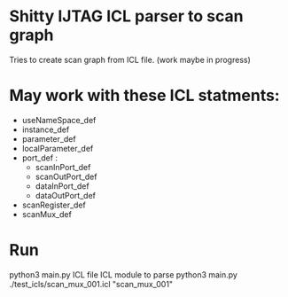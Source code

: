 # Shitty IJTAG ICL parser to scan graph

Tries to create scan graph from ICL file.
(work maybe in progress)

# May work with these ICL statments:
- useNameSpace_def
- instance_def
- parameter_def
- localParameter_def
- port_def :
  - scanInPort_def
  - scanOutPort_def
  - dataInPort_def
  - dataOutPort_def
- scanRegister_def
- scanMux_def

# Run
python3 main.py ICL file                     ICL module to parse
python3 main.py ./test_icls/scan_mux_001.icl "scan_mux_001"

